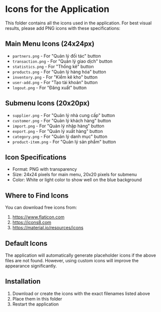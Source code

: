 # Icons for the Application

This folder contains all the icons used in the application. For best visual results, please add PNG icons with these specifications:

## Main Menu Icons (24x24px)
- `partners.png` - For "Quản lý đối tác" button
- `transaction.png` - For "Quản lý giao dịch" button
- `statistics.png` - For "Thống kê" button
- `products.png` - For "Quản lý hàng hóa" button
- `inventory.png` - For "Kiểm kê kho" button
- `user-add.png` - For "Tạo tài khoản" button
- `logout.png` - For "Đăng xuất" button

## Submenu Icons (20x20px)
- `supplier.png` - For "Quản lý nhà cung cấp" button
- `customer.png` - For "Quản lý khách hàng" button
- `import.png` - For "Quản lý nhập hàng" button
- `export.png` - For "Quản lý xuất hàng" button
- `category.png` - For "Quản lý danh mục" button
- `product-item.png` - For "Quản lý sản phẩm" button

## Icon Specifications
- Format: PNG with transparency
- Size: 24x24 pixels for main menu, 20x20 pixels for submenu
- Color: White or light color to show well on the blue background

## Where to Find Icons
You can download free icons from:
1. https://www.flaticon.com
2. https://icons8.com
3. https://material.io/resources/icons

## Default Icons
The application will automatically generate placeholder icons if the above files are not found. However, using custom icons will improve the appearance significantly.

## Installation
1. Download or create the icons with the exact filenames listed above
2. Place them in this folder
3. Restart the application
